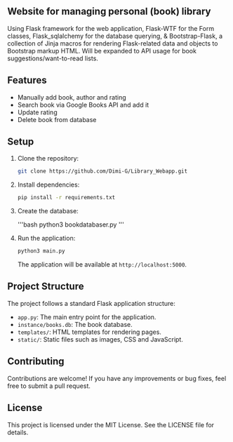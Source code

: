 ## Website for managing personal (book) library
Using Flask framework for the web application, Flask-WTF for the Form classes, Flask_sqlalchemy for the database querying,
& Bootstrap-Flask, a collection of Jinja macros for rendering Flask-related data and objects to Bootstrap markup HTML.
Will be expanded to API usage for book suggestions/want-to-read lists.

## Features
  - Manually add book, author and rating
  - Search book via Google Books API and add it
  - Update rating
  - Delete book from database

## Setup
1. Clone the repository:

    ```bash
    git clone https://github.com/Dimi-G/Library_Webapp.git
    ```

2. Install dependencies:

    ```bash
    pip install -r requirements.txt
    ```

3. Create the database:

    '''bash
    python3 bookdatabaser.py
    '''

4. Run the application:

    ```bash
    python3 main.py
    ```

    The application will be available at `http://localhost:5000`.

## Project Structure

The project follows a standard Flask application structure:

- `app.py`: The main entry point for the application.
- `instance/books.db`: The book database.
- `templates/`: HTML templates for rendering pages.
- `static/`: Static files such as images, CSS and JavaScript.

## Contributing
Contributions are welcome! If you have any improvements or bug fixes, feel free to submit a pull request.

## License
This project is licensed under the MIT License. See the LICENSE file for details.


